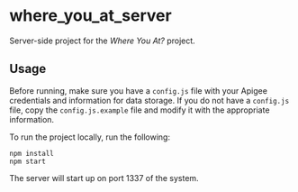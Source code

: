 # where_you_at_server
Server-side project for the _Where You At?_ project.

## Usage

Before running, make sure you have a `config.js` file with your Apigee credentials and information for data storage. If you do not have a `config.js` file, copy the `config.js.example` file and modify it with the appropriate information.

To run the project locally, run the following:

```
npm install
npm start
```

The server will start up on port 1337 of the system.

